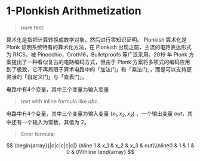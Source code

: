 # 1-Plonkish Arithmetization

> pure text: 

算术化是指把计算转换成数学对象，然后进行零知识证明。 Plonkish 算术化是 Plonk 证明系统特有的算术化方法，在 Plonkish 出现之前，主流的电路表达形式为 R1CS，被 Pinocchio，Groth16，Bulletproofs 等广泛采用。2019 年 Plonk 方案提出了一种看似复古的电路编码方式，但由于 Plonk 方案将多项式的编码应用到了极致，它不再局限于算术电路中的「加法门」和「乘法门」，而是可以支持更灵活的「自定义门」与「查表门」。

电路中有4个变量，其中三个变量为输入变量

> text with inline formula like $abc..$

电路中有4个变量，其中三个变量为输入变量 $(x_1, x_2, x_3)$ ，一个输出变量 $out$，其中还有一个输入为常数，其值为 $2$。

> Error formula: 

$$
\begin{array}{|c|c|c|c|c|}
\hline
1 & x_1 & x_2 & x_3 & out\\\hline0 & 1 & 1 & 0 & 0\\\hline
\end{array}
$$